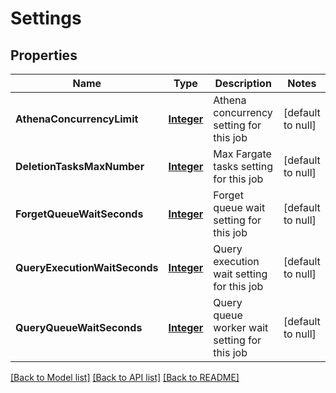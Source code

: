 # Settings
## Properties

Name | Type | Description | Notes
------------ | ------------- | ------------- | -------------
**AthenaConcurrencyLimit** | [**Integer**](integer.md) | Athena concurrency setting for this job | [default to null]
**DeletionTasksMaxNumber** | [**Integer**](integer.md) | Max Fargate tasks setting for this job | [default to null]
**ForgetQueueWaitSeconds** | [**Integer**](integer.md) | Forget queue wait setting for this job | [default to null]
**QueryExecutionWaitSeconds** | [**Integer**](integer.md) | Query execution wait setting for this job | [default to null]
**QueryQueueWaitSeconds** | [**Integer**](integer.md) | Query queue worker wait setting for this job | [default to null]

[[Back to Model list]](../README.md#documentation-for-models) [[Back to API list]](../README.md#documentation-for-api-endpoints) [[Back to README]](../README.md)

